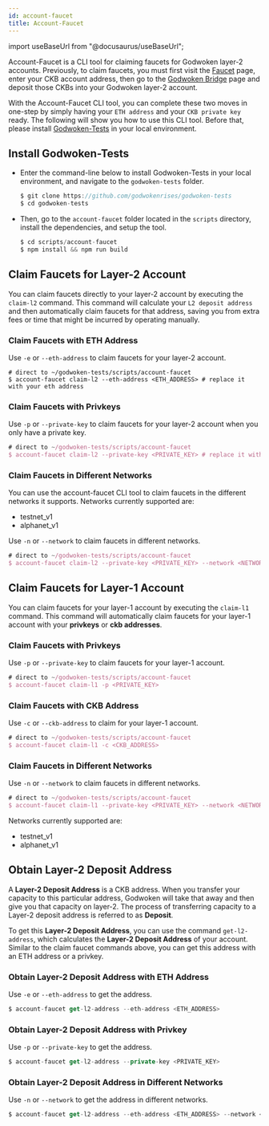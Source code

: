 ```yaml
---
id: account-faucet
title: Account-Faucet 
---
```


import useBaseUrl from "@docusaurus/useBaseUrl";

Account-Faucet is a CLI tool for claiming faucets for Godwoken layer-2 accounts. Previously, to claim faucets, you must first visit the [Faucet](https://faucet.nervos.org) page, enter your CKB account address, then go to the [Godwoken Bridge](https://testnet.bridge.godwoken.io/) page and deposit those CKBs into your Godwoken layer-2 account. 

With the Account-Faucet CLI tool, you can complete these two moves in one-step by simply having your `ETH address` and your `CKB private key` ready. The following will show you how to use this CLI tool. Before that, please install [Godwoken-Tests](https://github.com/godwokenrises/godwoken-tests) in your local environment.

## Install Godwoken-Tests

- Enter the command-line below to install Godwoken-Tests in your local environment, and navigate to the `godwoken-tests` folder.

    ```jsx
    $ git clone https://github.com/godwokenrises/godwoken-tests
    $ cd godwoken-tests
    ```

- Then, go to the `account-faucet` folder located in the `scripts` directory, install the dependencies, and setup the tool.

    ```jsx
    $ cd scripts/account-faucet
    $ npm install && npm run build
    ```

## Claim Faucets for Layer-2 Account

You can claim faucets directly to your layer-2 account by executing the `claim-l2` command. This command will calculate your `L2 deposit address` and then automatically claim faucets for that address, saving you from extra fees or time that might be incurred by operating manually.

### Claim Faucets with ETH Address

Use `-e` or `--eth-address` to claim faucets for your layer-2 account.

```
# direct to ~/godwoken-tests/scripts/account-faucet
$ account-faucet claim-l2 --eth-address <ETH_ADDRESS> # replace it with your eth address
```

### Claim Faucets with Privkeys

Use `-p` or `--private-key` to claim faucets for your layer-2 account when you only have a private key.

```jsx
# direct to ~/godwoken-tests/scripts/account-faucet
$ account-faucet claim-l2 --private-key <PRIVATE_KEY> # replace it with your privkey
```

### Claim Faucets in Different Networks

You can use the account-faucet CLI tool to claim faucets in the different networks it supports. Networks currently supported are:

- testnet_v1
- alphanet_v1

Use `-n` or `--network` to claim faucets in different networks.

```jsx
# direct to ~/godwoken-tests/scripts/account-faucet
$ account-faucet claim-l2 --private-key <PRIVATE_KEY> --network <NETWORK>
```

## Claim Faucets for Layer-1 Account

You can claim faucets for your layer-1 account by executing the `claim-l1` command. This command will automatically claim faucets for your layer-1 account with your **privkeys** or **ckb addresses**.

### Claim Faucets with Privkeys

Use `-p` or `--private-key` to claim faucets for your layer-1 account.

```jsx
# direct to ~/godwoken-tests/scripts/account-faucet
$ account-faucet claim-l1 -p <PRIVATE_KEY>
```

### Claim Faucets with CKB Address

Use `-c`  or `--ckb-address` to claim for your layer-1 account.

```jsx
# direct to ~/godwoken-tests/scripts/account-faucet
$ account-faucet claim-l1 -c <CKB_ADDRESS>
```

### Claim Faucets in Different Networks

Use `-n` or `--network` to claim faucets in different networks. 

```jsx
# direct to ~/godwoken-tests/scripts/account-faucet
$ account-faucet claim-l1 --private-key <PRIVATE_KEY> --network <NETWORK>
```

Networks currently supported are:

- testnet_v1
- alphanet_v1

## Obtain Layer-2 Deposit Address

A **Layer-2 Deposit Address** is a CKB address. When you transfer your capacity to this particular address,  Godwoken will take that away and then give you that capacity on layer-2. The process of transferring capacity to a Layer-2 deposit address is referred to as **Deposit**. 

To get this **Layer-2 Deposit Address**, you can use the command `get-l2-address`, which calculates the **Layer-2 Deposit Address** of your account. Similar to the claim faucet commands above, you can get this address with an ETH address or a privkey. 

### Obtain Layer-2 Deposit Address with ETH Address

Use `-e` or `--eth-address` to get the address.

```jsx
$ account-faucet get-l2-address --eth-address <ETH_ADDRESS>
```

### Obtain Layer-2 Deposit Address with Privkey

Use `-p` or `--private-key` to get the address.

```jsx
$ account-faucet get-l2-address --private-key <PRIVATE_KEY>
```

### Obtain Layer-2 Deposit Address in Different Networks

Use `-n` or `--network` to get the address in different networks. 

```jsx
$ account-faucet get-l2-address --eth-address <ETH_ADDRESS> --network <NETWORK>
```
